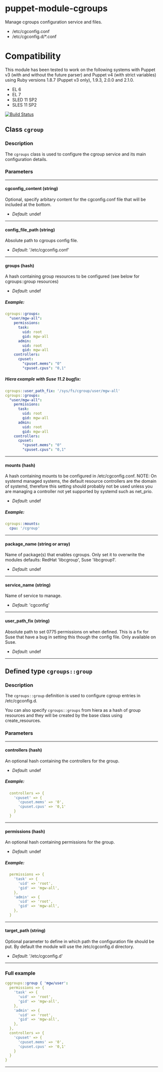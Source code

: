 # puppet-module-cgroups

Manage cgroups configuration service and files.

- /etc/cgconfig.conf
- /etc/cgconfig.d/*.conf

# Compatibility

This module has been tested to work on the following systems with Puppet v3
(with and without the future parser) and Puppet v4 (with strict variables)
using Ruby versions 1.8.7 (Puppet v3 only), 1.9.3, 2.0.0 and 2.1.0.

  * EL 6
  * EL 7
  * SLED 11 SP2
  * SLES 11 SP2

[![Build Status](https://travis-ci.org/Ericsson/puppet-module-cgroups.png?branch=master)](https://travis-ci.org/Ericsson/puppet-module-cgroups)

## Class `cgroup`

### Description

The `cgroups` class is used to configure the cgroup service and its main configuration details.

### Parameters

---
#### cgconfig_content (string)
Optional, specify arbitary content for the cgconfig.conf file that will be included at the bottom.

- *Default*: undef

---
#### config_file_path (string)
Absolute path to cgroups config file.

- *Default*: '/etc/cgconfig.conf'

---
#### groups (hash)
A hash containing group resources to be configured (see below for cgroups::group resources)

- *Default*: undef

##### Example:
```yaml
cgroups::groups:
  "user/mgw-all":
    permissions:
      task:
        uid: root
        gid: mgw-all
      admin:
        uid: root
        gid: mgw-all
    controllers:
      cpuset:
        "cpuset.mems": "0"
        "cpuset.cpus": "0,1"
```

##### Hiera example with Suse 11.2 bugfix:
```yaml
cgroups::user_path_fix: '/sys/fs/cgroup/user/mgw-all'
cgroups::groups:
  "user/mgw-all":
    permissions:
      task:
        uid: root
        gid: mgw-all
      admin:
        uid: root
        gid: mgw-all
    controllers:
      cpuset:
        "cpuset.mems": "0"
        "cpuset.cpus": "0,1"
```
---
#### mounts (hash)
A hash containing mounts to be configured in /etc/cgconfig.conf.
NOTE: On systemd managed systems, the default resource controllers are the domain of systemd, therefore this setting should probably not be used unless you are managing a controller not yet supported by systemd such as net_prio.

- *Default*: undef

##### Example:
```yaml
cgroups::mounts:
  cpu: '/cgroup'
```
---
#### package_name (string or array)
Name of package(s) that enables cgroups. Only set it to overwrite the modules defaults: RedHat 'libcgroup', Suse 'libcgroup1'.

- *Default*: undef

---
#### service_name (string)
Name of service to manage.

- *Default*: 'cgconfig'

---
#### user_path_fix (string)
Absolute path to set 0775 permissions on when defined. This is a fix for Suse that have a bug in setting this though the config file. Only available on Suse.

- *Default*: undef

---

## Defined type `cgroups::group`

### Description

The `cgroups::group` definition is used to configure cgroup entries in /etc/cgconfig.d.

You can also specify `cgroups::groups` from hiera as a hash of group resources and they will be created by the base class using create_resources.

### Parameters

---
#### controllers (hash)
An optional hash containing the controllers for the group.

- *Default*: undef

##### Example:
```yaml
  controllers => {
    'cpuset' => { 
      'cpuset.mems' => '0',
      'cpuset.cpus' => '0,1'
    }
  }
```
---

#### permissions (hash)
An optional hash containing permissions for the group.

- *Default*: undef

##### Example:
```yaml
  permissions => {
    'task' => {
      'uid' => 'root',
      'gid' => 'mgw-all',
    },
    'admin' => {
      'uid' => 'root',
      'gid' => 'mgw-all',
    },
  }
```
---

#### target_path (string)
Optional parameter to define in which path the configuration file should be put. By default the module will use the /etc/cgconfig.d directory.

- *Default*: '/etc/cgconfig.d'

---
### Full example
```yaml
cggroups::group { 'mgw/user':
  permissions => {
    'task' => {
      'uid' => 'root',
      'gid' => 'mgw-all',
    },
    'admin' => {
      'uid' => 'root',
      'gid' => 'mgw-all',
    },
  },
  controllers => {
    'cpuset' => { 
      'cpuset.mems' => '0',
      'cpuset.cpus' => '0,1'
    }
  }
}
```
---
